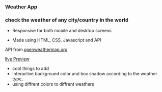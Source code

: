 
### Weather App 
### check the weather of any city/country in the world

* Responsive for both mobile and desktop screens

* Made using HTML, CSS, Javascript and API 

API from [openweathermap.org](https://openweathermap.org)

[live Preview]()

- cool things to add
- interactive background color and box shadow according to the weather type,
- using diffrent colors to diffrent weathers
